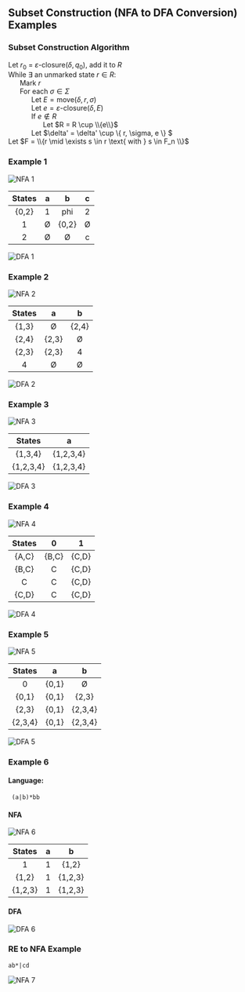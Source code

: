 ## Subset Construction (NFA to DFA Conversion) Examples

### Subset Construction Algorithm

Let $r_0$ = $\varepsilon\text{-closure}(\delta, q_0)$, add it to $R$\
While $\exists$ an unmarked state $r \in R$:\
&nbsp;&nbsp;&nbsp;&nbsp;&nbsp;&nbsp;Mark $r$\
&nbsp;&nbsp;&nbsp;&nbsp;&nbsp;&nbsp;For each $\sigma \in \Sigma$\
&nbsp;&nbsp;&nbsp;&nbsp;&nbsp;&nbsp;&nbsp;&nbsp;&nbsp;&nbsp;&nbsp;&nbsp;Let $E = \text{move}(\delta, r, \sigma)$\
&nbsp;&nbsp;&nbsp;&nbsp;&nbsp;&nbsp;&nbsp;&nbsp;&nbsp;&nbsp;&nbsp;&nbsp;Let $e = \varepsilon\text{-closure}(\delta, E)$\
&nbsp;&nbsp;&nbsp;&nbsp;&nbsp;&nbsp;&nbsp;&nbsp;&nbsp;&nbsp;&nbsp;&nbsp;If $e \notin R$\
&nbsp;&nbsp;&nbsp;&nbsp;&nbsp;&nbsp;&nbsp;&nbsp;&nbsp;&nbsp;&nbsp;&nbsp;&nbsp;&nbsp;&nbsp;&nbsp;&nbsp;&nbsp;Let $R = R \cup \\{e\\}$\
&nbsp;&nbsp;&nbsp;&nbsp;&nbsp;&nbsp;&nbsp;&nbsp;&nbsp;&nbsp;&nbsp;&nbsp;Let $\delta' = \delta' \cup \\{ r, \sigma, e \\} $\
Let $F = \\{r \mid \exists s \in r \text{ with } s \in F_n \\}$

### Example 1
![NFA 1](images/nfa1.svg)

|States   | a  | b  | c  |
|:---:|:---:|:---:|:---:|
|{0,2}| 1   | phi  | 2  | 
|1   | Ø  | {0,2}  | Ø  |  
|2   | Ø  | Ø  | c  |  

![DFA 1](images/dfa1.svg)


### Example 2
![NFA 2](images/nfa2.svg)

|States   | a  | b  |
|:---:|:---:|:---:|
|{1,3}| Ø   | {2,4}  | 
|{2,4}| {2,3}  |Ø  |  
|{2,3} | {2,3}  | 4  |    
|4 | Ø  | Ø  |    

![DFA 2](images/dfa2.svg)
### Example 3
![NFA 3](images/nfa3.svg)

|States   | a  | 
|:---:|:---:|
|{1,3,4}|{1,2,3,4}  | 
|{1,2,3,4}| {1,2,3,4}  | 

![DFA 3](images/dfa3.svg)

### Example 4
![NFA 4](images/nfa4.svg)

|States | 0| 1 |
|:---:|:---:|:---:|
|{A,C} |{B,C} |{C,D}|
|{B,C} |C |{C,D}|
|C |C |{C,D}|
|{C,D} |C |{C,D}|

![DFA 4](images/dfa4.svg)

### Example 5
![NFA 5](images/nfa5.svg)

|States | a| b |
|:---:|:---:|:---:|
|0 |{0,1} |Ø|
|{0,1} |{0,1} |{2,3}|
|{2,3} |{0,1} |{2,3,4}|
|{2,3,4} |{0,1} |{2,3,4}|

![DFA 5](images/dfa5.svg)


### Example 6
#### Language:
```
 (a|b)*bb
```
#### NFA
![NFA 6](images/nfa6.svg)


|States | a| b |
|:---:|:---:|:---:|
|1 |1 |{1,2}|
|{1,2} |1 |{1,2,3}|
|{1,2,3} |1 |{1,2,3}|
#### DFA
![DFA 6](images/dfa6.svg)


### RE to NFA Example
```
ab*|cd
```
![NFA 7](images/nfa7.svg)